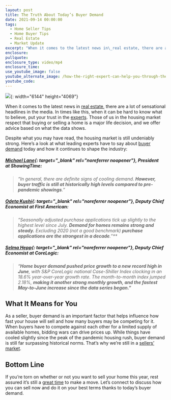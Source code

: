 ```yaml
---
layout: post
title: The Truth About Today’s Buyer Demand
date: 2021-09-14 00:00:00
tags:
  - Home Seller Tips
  - Home Buyer Tips
  - Real Estate
  - Market Update
excerpt: "When it comes to the latest news in\_real estate, there are a lot of sensational headlines in the media. In times like this, when it can be hard to know what to believe, put your trust in the\_experts."
enclosure:
pullquote:
enclosure_type: video/mp4
enclosure_time:
use_youtube_image: false
youtube_alternate_image: /how-the-right-expert-can-help-you-through-the-overwhelming-market-3.png
youtube_code:
---
```

![](/pexels-lukas-317356.jpg){: width="6144" height="4069"}

When it comes to the latest news in&nbsp;[real estate](https://www.buyandsellvero.com/blog/5-reasons-todays-housing-market-is-anything-but-normal/), there are a lot of sensational headlines in the media. In times like this, when it can be hard to know what to believe, put your trust in the&nbsp;[experts](https://www.buyandsellvero.com/blog/how-the-right-expert-can-help-you-through-the-overwhelming-market/). Those of us in the housing market respect that buying or selling a home is a major life decision, and we offer advice based on what the data shows.

Despite what you may have read, the housing market is still undeniably strong. Here’s a look at what leading experts have to say about&nbsp;[buyer demand](https://www.mykcm.com/2021/08/18/real-estate-its-still-a-lack-of-supply-not-a-lack-of-demand/)&nbsp;today and how it continues to shape the industry:

##### [Michael Lane](https://www.showingtime.com/blog/july-2021-showing-index-results/?utm_source=feedotter&amp;utm_medium=email&amp;utm_content=july-2021-showing-index-results-traffic-cools-though-showings-remain-at-historic-levels){: target="_blank" rel="noreferrer noopener"}, President at&nbsp;*ShowingTime*\:

> *“In general, there are definite signs of cooling demand.&nbsp;**However, buyer traffic is still at historically high levels compared to pre-pandemic showings**.”*

##### [Odeta Kushi](https://twitter.com/odetakushi/status/1433074722028273665){: target="_blank" rel="noreferrer noopener"}, Deputy Chief Economist at&nbsp;*First American*\:

> *“Seasonally adjusted purchase applications tick up slightly to the highest level since July.&nbsp;**Demand for homes remains strong and steady.**&nbsp;Excluding 2020 (not a good benchmark)&nbsp;**purchase applications are the strongest in a decade**.”**&nbsp;*

##### [Selma Hepp](https://www.corelogic.com/intelligence/u-s-sp-corelogic-case-shiller-reflects-consumer-post-vaccination-optimism-surges-18-6/){: target="_blank" rel="noreferrer noopener"}, Deputy Chief Economist at&nbsp;*CoreLogic*\:

> *“**Home buyer demand pushed price growth to a new record high in June**, with S&P CoreLogic national Case-Shiller Index clocking in an 18.6% year-over-year growth rate. The month-to-month index jumped 2.18%,&nbsp;**making it another strong monthly growth, and the fastest May-to-June increase since the data series began.”***

## **What It Means for You**

As a seller, buyer demand is an important factor that helps influence how fast your house will sell and how many buyers may be competing for it. When buyers have to compete against each other for a limited supply of available homes, bidding wars can drive prices up. While things have cooled slightly since the peak of the pandemic housing rush, buyer demand is still far surpassing historical norms. That’s why we’re still in a&nbsp;[sellers’ market](https://www.buyandsellvero.com/blog/what-does-being-in-a-sellers-market-mean/).

## **Bottom Line**

If you’re torn on whether or not you want to sell your home this year, rest assured it’s still a&nbsp;[great time](https://www.buyandsellvero.com/blog/why-its-still-safe-to-sell-your-home/)&nbsp;to make a move. Let’s connect to discuss how you can sell now and do it on your best terms thanks to today’s buyer demand.
